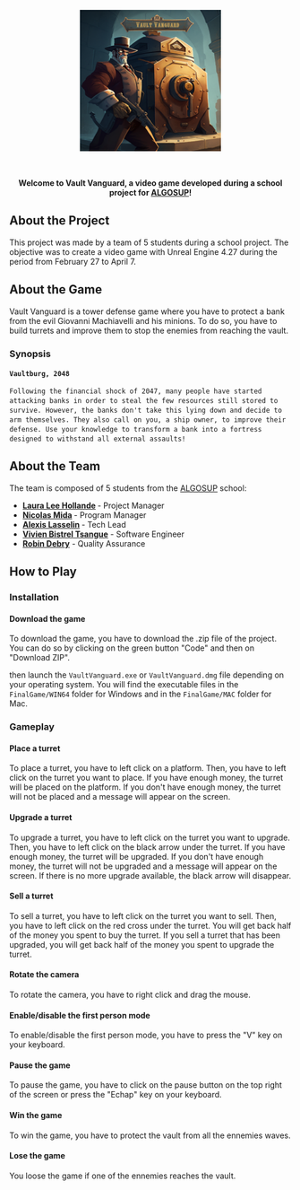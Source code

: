<p align="center">
  <img width="50%" src="./Documents/Images/Logos/GameCover.png"/>
</p>

<br>

<p align="center">
	<strong>Welcome to Vault Vanguard, a video game developed during a school project for <a href="https://algosup.com/">ALGOSUP</a>!</strong>
</p>

## About the Project

This project was made by a team of 5 students during a school project. The objective was to create a video game with Unreal Engine 4.27 during the period from February 27 to April 7.

## About the Game

Vault Vanguard is a tower defense game where you have to protect a bank from the evil Giovanni Machiavelli and his minions. To do so, you have to build turrets and improve them to stop the enemies from reaching the vault.

### Synopsis

**``Vaultburg, 2048``**

```Following the financial shock of 2047, many people have started attacking banks in order to steal the few resources still stored to survive. However, the banks don't take this lying down and decide to arm themselves. They also call on you, a ship owner, to improve their defense. Use your knowledge to transform a bank into a fortress designed to withstand all external assaults!```

## About the Team

The team is composed of 5 students from the <a href="https://algosup.com/">ALGOSUP</a> school:

- <strong> <a href="https://github.com/lauraleehollande">Laura Lee Hollande</a> </strong> - Project Manager
- <strong> <a href="https://github.com/Nicolas-Mida">Nicolas Mida</a> </strong> - Program Manager
- <strong> <a href="https://github.com/AlexisLasselin">Alexis Lasselin</a> </strong> - Tech Lead
- <strong> <a href="https://github.com/Bistrel2002">Vivien Bistrel Tsangue</a></strong> - Software Engineer
- <strong> <a href="https://github.com/robin-debry">Robin Debry</a></strong> - Quality Assurance

## How to Play

### Installation

#### Download the game

To download the game, you have to download the .zip file of the project. You can do so by clicking on the green button "Code" and then on "Download ZIP".

 then launch the `VaultVanguard.exe` or `VaultVanguard.dmg` file depending on your operating system. You will find the executable files in the `FinalGame/WIN64` folder for Windows and in the `FinalGame/MAC` folder for Mac.

### Gameplay

#### Place a turret

To place a turret, you have to  left click on a platform. Then, you have to left click on the turret you want to place. If you have enough money, the turret will be placed on the platform. If you don't have enough money, the turret will not be placed and a message will appear on the screen.

#### Upgrade a turret

To upgrade a turret, you have to left click on the turret you want to upgrade. Then, you have to left click on the black arrow under the turret. If you have enough money, the turret will be upgraded. If you don't have enough money, the turret will not be upgraded and a message will appear on the screen. If there is no more upgrade available, the black arrow will disappear.

#### Sell a turret

To sell a turret, you have to left click on the turret you want to sell. Then, you have to left click on the red cross under the turret. You will get back half of the money you spent to buy the turret. If you sell a turret that has been upgraded, you will get back half of the money you spent to upgrade the turret.

#### Rotate the camera

To rotate the camera, you have to right click and drag the mouse.

#### Enable/disable the first person mode

To enable/disable the first person mode, you have to press the "V" key on your keyboard.

#### Pause the game

To pause the game, you have to click on the pause button on the top right of the screen or press the "Echap" key on your keyboard.

#### Win the game

To win the game, you have to protect the vault from all the ennemies waves.

#### Lose the game

You loose the game if one of the ennemies reaches the vault.
